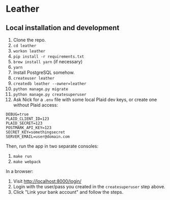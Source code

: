 # Leather

## Local installation and development

1. Clone the repo.
2. `cd leather`
3. `workon leather`
4. `pip install -r requirements.txt`
5. `brew install yarn` (if necessary)
6. `yarn`
7. Install PostgreSQL somehow.
8. `createuser leather`
9. `createdb leather --owner=leather`
10. `python manage.py migrate`
11. `python manage.py createsuperuser`
12. Ask Nick for a `.env` file with some local Plaid dev keys, or create one
without Plaid access:

```
DEBUG=true
PLAID_CLIENT_ID=123
PLAID_SECRET=123
POSTMARK_API_KEY=123
SECRET_KEY=somethingsecret
SERVER_EMAIL=user@domain.com
```

Then, run the app in two separate consoles:

1. `make run`
2. `make webpack`

In a browser:

1. Visit [http://localhost:8000/login/](http://localhost:8000/login/)
2. Login with the user/pass you created in the `createsuperuser` step above.
3. Click "Link your bank account" and follow the steps.
